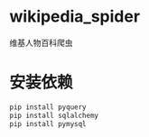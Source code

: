 # wikipedia_spider
维基人物百科爬虫

# 安装依赖
```py
pip install pyquery
pip install sqlalchemy
pip install pymysql
```